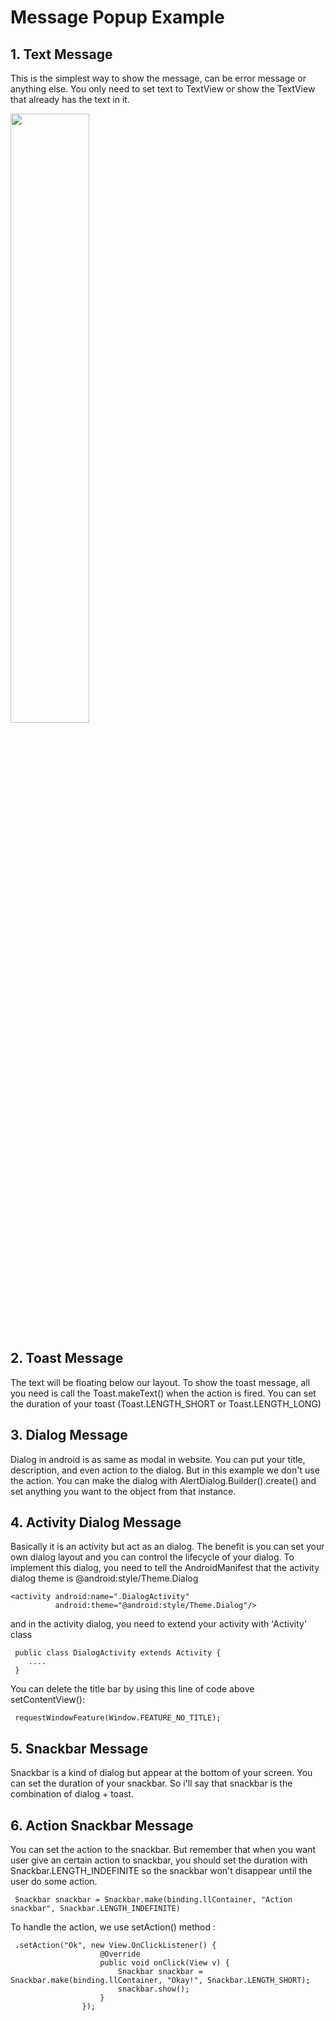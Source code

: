 # Message Popup Example
## 1. Text Message
This is the simplest way to show the message, can be error message or anything else.
You only need to set text to TextView or show the TextView that already has the text in it.

<image width="50%" height="50%" src="https://user-images.githubusercontent.com/48744669/57427205-23316a00-724d-11e9-9ff0-37599e04fec4.png"/>
 
 ## 2. Toast Message
 The text will be floating below our layout.
 To show the toast message, all you need is call the Toast.makeText() when the action is fired.
 You can set the duration of your toast (Toast.LENGTH_SHORT or Toast.LENGTH_LONG)
 
 ## 3. Dialog Message
 Dialog in android is as same as modal in website. You can put your title, description, and even action to the dialog. But in this example
 we don't use the action. You can make the dialog with AlertDialog.Builder().create() and set anything you want to the object from that instance.
 
 ## 4. Activity Dialog Message
 Basically it is an activity but act as an dialog. The benefit is you can set your own dialog layout and you can control the lifecycle of your dialog. To implement this dialog, you need to tell the AndroidManifest that the activity dialog theme is @android:style/Theme.Dialog
  
    <activity android:name=".DialogActivity"
              android:theme="@android:style/Theme.Dialog"/>
and in the activity dialog, you need to extend your activity with 'Activity' class

     public class DialogActivity extends Activity {
        ....
     }

You can delete the title bar by using this line of code above setContentView():

     requestWindowFeature(Window.FEATURE_NO_TITLE);
     
## 5. Snackbar Message
Snackbar is a kind of dialog but appear at the bottom of your screen. You can set the duration of your snackbar. So i'll say that snackbar is the combination of dialog + toast.

## 6. Action Snackbar Message
You can set the action to the snackbar. But remember that when you want user give an certain action to snackbar, you should set the duration with Snackbar.LENGTH_INDEFINITE so the snackbar won't disappear until the user do some action.

     Snackbar snackbar = Snackbar.make(binding.llContainer, "Action snackbar", Snackbar.LENGTH_INDEFINITE)

To handle the action, we use setAction() method :
   
     .setAction("Ok", new View.OnClickListener() {
                        @Override
                        public void onClick(View v) {
                            Snackbar snackbar = Snackbar.make(binding.llContainer, "Okay!", Snackbar.LENGTH_SHORT);
                            snackbar.show();
                        }
                    });

